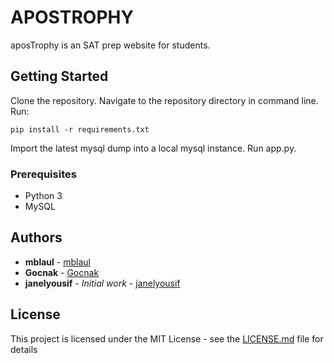 # APOSTROPHY

aposTrophy is an SAT prep website for students.

## Getting Started

Clone the repository. Navigate to the repository directory in command line. Run:
```
pip install -r requirements.txt
```
Import the latest mysql dump into a local mysql instance.
Run app.py.

### Prerequisites

* Python 3
* MySQL

## Authors

* **mblaul** - [mblaul](https://github.com/mblaul)
* **Gocnak** - [Gocnak](https://github.com/Gocnak)
* **janelyousif** - *Initial work* - [janelyousif](https://github.com/janelyousif)

## License

This project is licensed under the MIT License - see the [LICENSE.md](LICENSE.md) file for details
